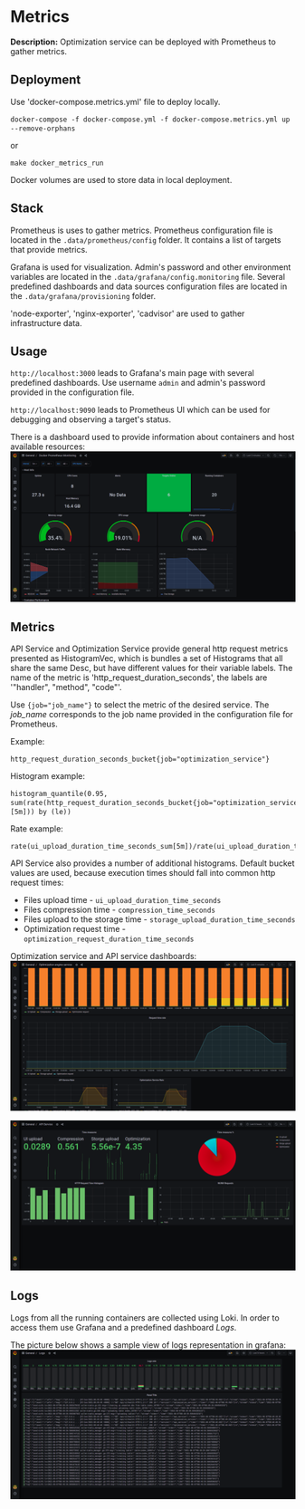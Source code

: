 Metrics
=======
**Description:** Optimization service can be deployed with Prometheus to gather metrics.

## Deployment

Use 'docker-compose.metrics.yml' file to deploy locally.

```
docker-compose -f docker-compose.yml -f docker-compose.metrics.yml up --remove-orphans
```
or
```
make docker_metrics_run
```

Docker volumes are used to store data in local deployment.

## Stack

Prometheus is uses to gather metrics. Prometheus configuration file is located in the `.data/prometheus/config` folder. It contains a list of targets that provide metrics.


Grafana is used for visualization. Admin's password and other environment variables are located in the `.data/grafana/config.monitoring` file. Several predefined dashboards and data sources configuration files are located in the `.data/grafana/provisioning` folder.

'node-exporter', 'nginx-exporter', 'cadvisor' are used to gather infrastructure data.


## Usage

`http://localhost:3000` leads to Grafana's main page with several predefined dashboards. Use username `admin` and admin's password provided in the configuration file.

`http://localhost:9090` leads to Prometheus UI which can be used for debugging and observing a target's status.

There is a dashboard used to provide information about containers and host available resources:
![Grafana Containers Info](/assets/GrafanaLoad.png)

## Metrics

API Service and Optimization Service provide general http request metrics presented as HistogramVec, which is bundles a set of Histograms that all share the same Desc, but have different values for their variable labels.
The name of the metric is 'http_request_duration_seconds', the labels are '"handler", "method", "code"'.

Use `{job="job_name"}` to select the metric of the desired service. The *job_name* corresponds to the job name provided in the configuration file for Prometheus.

Example:
```
http_request_duration_seconds_bucket{job="optimization_service"}
```
Histogram example:
```
histogram_quantile(0.95, sum(rate(http_request_duration_seconds_bucket{job="optimization_service"}[5m])) by (le))
```

Rate example:
```
rate(ui_upload_duration_time_seconds_sum[5m])/rate(ui_upload_duration_time_seconds_count[5m])
```

API Service also provides a number of additional histograms. Default bucket values are used, because execution times should fall into common http request times:

* Files upload time - `ui_upload_duration_time_seconds`
* Files compression time - `compression_time_seconds`
* Files upload to the storage time - `storage_upload_duration_time_seconds`
* Optimization request time - `optimization_request_duration_time_seconds`

Optimization service and API service dashboards:
![Grafana Optimization Service](/assets/GrafanaOptimization.png)

![Grafana API Service Info](/assets/GrafanaAPIService.png)

## Logs
Logs from all the running containers are collected using Loki. In order to access them use Grafana and a predefined dashboard *Logs*. 

The picture below shows a sample view of logs representation in grafana:
![Grafana Loki Dashboard](/assets/LokiLogsGrafana.png)